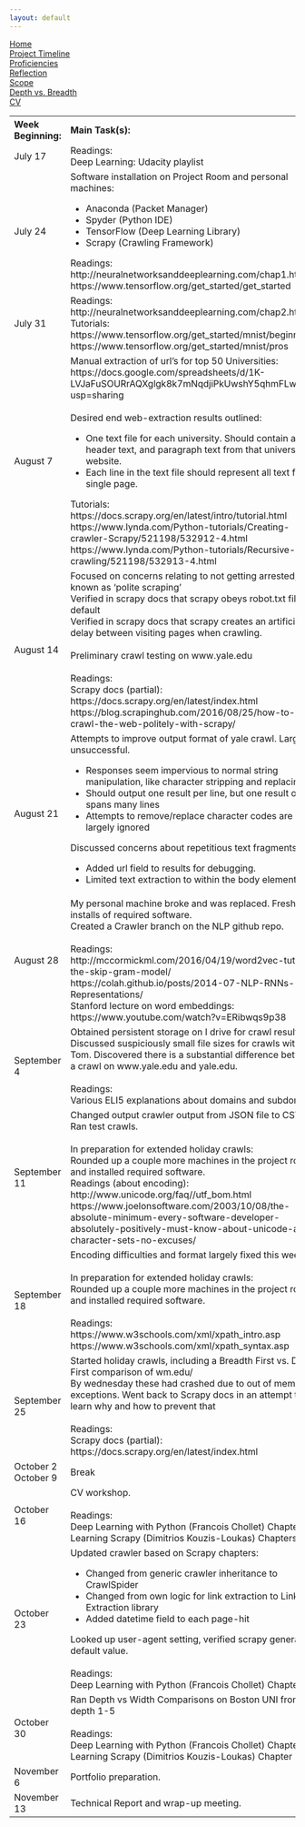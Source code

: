 ```yaml
---
layout: default
---
```

[Home](https://stephgarland.github.io/NLP-Portfolio)<br>
[Project Timeline](https://stephgarland.github.io/NLP-Portfolio/timeline)<br>
[Proficiencies](https://stephgarland.github.io/NLP-Portfolio/proficiencies)<br>
[Reflection](https://stephgarland.github.io/NLP-Portfolio/reflection)<br>
[Scope](https://stephgarland.github.io/NLP-Portfolio/scope)<br>
[Depth vs. Breadth](https://stephgarland.github.io/NLP-Portfolio/depthVsBreadth)<br>
[CV](https://stephgarland.github.io/NLP-Portfolio/CV.pdf)

<table>
  <tbody>
    <tr>
      <th align="left">Week Beginning:</th>
      <th align="left">Main Task(s):</th>
    </tr>
    <tr>
      <td>July 17</td>
      <td>Readings: <br> 
          Deep Learning: Udacity playlist</td>
    </tr>
    <tr>
      <td>July 24</td>
      <td>Software installation on Project Room and personal machines:
        <ul>
          <li>Anaconda (Packet Manager)</li>
          <li>Spyder (Python IDE)</li>
          <li>TensorFlow (Deep Learning Library)</li>
          <li>Scrapy (Crawling Framework)</li>
        </ul>
        Readings:<br> 
          http://neuralnetworksanddeeplearning.com/chap1.html<br>
          https://www.tensorflow.org/get_started/get_started
      </td>
    </tr>
    <tr>
      <td>July 31</td>
      <td>
        Readings:<br> 
          http://neuralnetworksanddeeplearning.com/chap2.html<br>
         Tutorials: <br>
          https://www.tensorflow.org/get_started/mnist/beginners<br>
          https://www.tensorflow.org/get_started/mnist/pros<br>
      </td>
    </tr>
    <tr>
      <td>August 7</td>
      <td>
        Manual extraction of url’s for top 50 Universities:<br>
        https://docs.google.com/spreadsheets/d/1K-LVJaFuSOURrAQXglgk8k7mNqdjiPkUwshY5qhmFLw/edit?usp=sharing <br><br>
        Desired end web-extraction results outlined:<br>
        <ul>
          <li>One text file for each university. Should contain all header text, and paragraph text from that university’s website.</li>
          <li>Each line in the text file should represent all text from a single page.</li>
        </ul>
        Tutorials:<br>
          https://docs.scrapy.org/en/latest/intro/tutorial.html<br>
          https://www.lynda.com/Python-tutorials/Creating-crawler-Scrapy/521198/532912-4.html<br>
          https://www.lynda.com/Python-tutorials/Recursive-crawling/521198/532913-4.html<br>
      </td>
    </tr>
    <tr>
      <td>August 14</td>
      <td>
        Focused on concerns relating to not getting arrested, also known as ‘polite scraping’<br>
        Verified in scrapy docs that scrapy obeys robot.txt files by default<br>
        Verified in scrapy docs that scrapy creates an artificial delay between visiting pages when crawling.<br><br>
        Preliminary crawl testing on www.yale.edu<br><br>
        Readings:<br> 
          Scrapy docs (partial): https://docs.scrapy.org/en/latest/index.html<br>
          https://blog.scrapinghub.com/2016/08/25/how-to-crawl-the-web-politely-with-scrapy/<br>
      </td>
    </tr>
    <tr>
      <td>August 21</td>
      <td>
        Attempts to improve output format of yale crawl. Largely unsuccessful. <br>
        <ul>
          <li>Responses seem impervious to normal string manipulation, like character stripping and replacing</li>
          <li>Should output one result per line, but one result often spans many lines</li>
          <li>Attempts to remove/replace character codes are largely ignored</li>
        </ul>
       Discussed concerns about repetitious text fragments.<br>
       <ul>
        <li>Added url field to results for debugging. </li>
        <li>Limited text extraction to within the body element only</li>
       </ul>
      </td>
    </tr>
    <tr>
      <td>August 28</td>
      <td>
        My personal machine broke and was replaced. Fresh installs of required software.<br>
        Created a Crawler branch on the NLP github repo.<br><br>
        Readings:<br> 
          http://mccormickml.com/2016/04/19/word2vec-tutorial-the-skip-gram-model/ <br>
          https://colah.github.io/posts/2014-07-NLP-RNNs-Representations/ <br>
          Stanford lecture on word embeddings: https://www.youtube.com/watch?v=ERibwqs9p38 <br>
      </td>
    </tr>
    <tr>
      <td>September 4</td>
      <td>
        Obtained persistent storage on I drive for crawl results.<br>
        Discussed suspiciously small file sizes for crawls with Tom. Discovered there is a substantial difference between a crawl on www.yale.edu and yale.edu. <br><br>
        Readings:<br> 
          Various ELI5 explanations about domains and subdomains
      </td>
    </tr>
    <tr>
      <td>September 11</td>
      <td>
        Changed output crawler output from JSON file to CSV. Ran test crawls.<br><br>
        In preparation for extended holiday crawls:<br>
        Rounded up a couple more machines in the project room and installed required software. <br>
        Readings (about encoding):<br> 
          http://www.unicode.org/faq//utf_bom.html <br>
          https://www.joelonsoftware.com/2003/10/08/the-absolute-minimum-every-software-developer-absolutely-positively-must-know-about-unicode-and-character-sets-no-excuses/
      </td>
    </tr>
    <tr>
      <td>September 18</td>
      <td>
        Encoding difficulties and format largely fixed this week.<br><br>
        In preparation for extended holiday crawls:<br>
        Rounded up a couple more machines in the project room and installed required software. <br><br>
        Readings:<br> 
        https://www.w3schools.com/xml/xpath_intro.asp <br>
        https://www.w3schools.com/xml/xpath_syntax.asp <br>
      </td>
    </tr>
     <tr>
      <td>September 25</td>
      <td>
        Started holiday crawls, including a Breadth First vs. Deep First comparison of wm.edu/<br>
        By wednesday these had crashed due to out of memory exceptions. Went back to Scrapy docs in an attempt to learn why and how to prevent that<br><br>
        Readings:<br> 
        Scrapy docs (partial): https://docs.scrapy.org/en/latest/index.html
      </td>
    </tr>
    <tr>
      <td>October 2<br>October 9</td>
      <td>
          Break
      </td>
    </tr>
    <tr>
      <td>October 16</td>
      <td>
          CV workshop.<br><br>
          Readings:<br>
          Deep Learning with Python (Francois Chollet) Chapter 1<br>
          Learning Scrapy (Dimitrios Kouzis-Loukas) Chapters 1-3
      </td>
    </tr>
    <tr>
      <td>October 23</td>
      <td>
          Updated crawler based on Scrapy chapters:
          <ul>
            <li>Changed from generic crawler inheritance to CrawlSpider </li>
            <li>Changed from own logic for link extraction to Link Extraction library</li>
            <li>Added datetime field to each page-hit</li>
          </ul>
          Looked up user-agent setting, verified scrapy generates a default value.<br><br>
          Readings:<br>
          Deep Learning with Python (Francois Chollet) Chapter 2
      </td>
    </tr>
    <tr>
      <td>October 30</td>
      <td>
          Ran Depth vs Width Comparisons on Boston UNI from depth 1-5<br><br>
          Readings:<br>
          Deep Learning with Python (Francois Chollet) Chapter 3<br>
          Learning Scrapy (Dimitrios Kouzis-Loukas) Chapter 7
      </td>
    </tr>
    <tr>
      <td>November 6</td>
      <td>
        Portfolio preparation.
      </td>
    </tr>
    <tr>
      <td>November 13</td>
      <td>
        Technical Report and wrap-up meeting.
      </td>
    </tr>
    

  </tbody>
</table>

